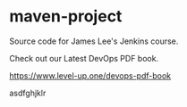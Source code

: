 # maven-project
Source code for James Lee's Jenkins course.

Check out our Latest DevOps PDF book.

https://www.level-up.one/devops-pdf-book

asdfghjklr
